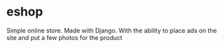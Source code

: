 # eshop
Simple online store. Made with Django. With the ability to place ads on the site and put a few photos for the product
